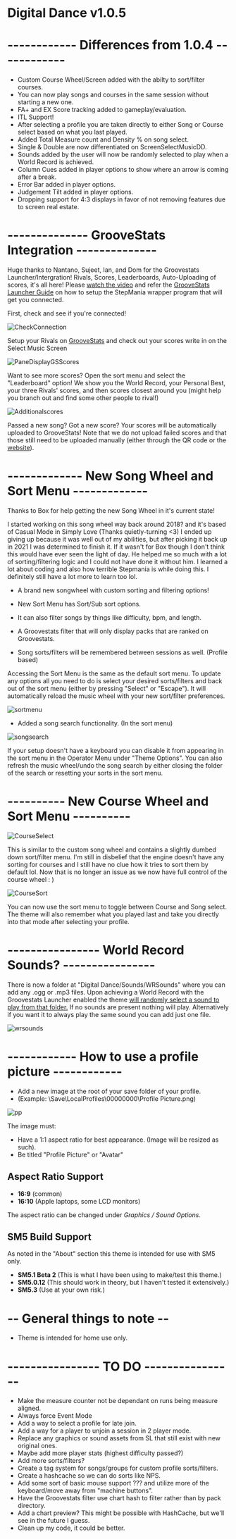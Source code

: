 # Digital Dance v1.0.5

# ------------ Differences from 1.0.4 ------------
- Custom Course Wheel/Screen added with the abilty to sort/filter courses.
- You can now play songs and courses in the same session without starting a new one.
- FA+ and EX Score tracking added to gameplay/evaluation.
- ITL Support!
- After selecting a profile you are taken directly to either Song or Course select based on what you last played.
- Added Total Measure count and Density % on song select.
- Single & Double are now differentiated on ScreenSelectMusicDD.
- Sounds added by the user will now be randomly selected to play when a World Record is achieved.
- Column Cues added in player options to show where an arrow is coming after a break.
- Error Bar added in player options.
- Judgement Tilt added in player options.
- Dropping support for 4:3 displays in favor of not removing features due to screen real estate.


# -------------- GrooveStats Integration --------------
Huge thanks to Nantano, Sujeet, Ian, and Dom for the Groovestats Launcher/Intergration!
Rivals, Scores, Leaderboards, Auto-Uploading of scores, it's all here! Please [watch the video](https://www.youtube.com/watch?v=8yMzp7xMQq0) and refer the [GrooveStats Launcher Guide](https://github.com/GrooveStats/gslauncher#readme) on how to setup the StepMania wrapper program that will get you connected.

First, check and see if you're connected!

![CheckConnection](https://i.imgur.com/QQOsCG9.png)

Setup your Rivals on [GrooveStats](https://groovestats.com/index.php?page=register&action=update) and check out your scores write in on the Select Music Screen

![PaneDisplayGSScores](https://i.imgur.com/BrTCdFy.png)

Want to see more scores? Open the sort menu and select the "Leaderboard" option! We show you the World Record, your Personal Best, your three Rivals' scores, and then scores closest around you (might help you branch out and find some other people to rival!)

![Additionalscores](https://i.imgur.com/YOiiCcr.png)

Passed a new song? Got a new score? Your scores will be automatically uploaded to GrooveStats! Note that we do not upload failed scores and that those still need to be uploaded manually (either through the QR code or the [website](https://groovestats.com/)).

# ------------- New Song Wheel and Sort Menu -------------
Thanks to Box for help getting the new Song Wheel in it's current state!

I started working on this song wheel way back around 2018? and it's based of Casual Mode in Simply Love (Thanks quietly-turning <3)
I ended up giving up because it was well out of my abilities, but after picking it back up in 2021 I was determined to finish it. If it wasn't for Box though I don't think this would have ever seen the light of day. He helped me so much with a lot of sorting/filtering logic and I could not have done it without him. I learned a lot about coding and also how terrible Stepmania is while doing this. I definitely still have a lot more to learn too lol.

- A brand new songwheel with custom sorting and filtering options!

- New Sort Menu has Sort/Sub sort options.

- It can also filter songs by things like difficulty, bpm, and length.

- A Groovestats filter that will only display packs that are ranked on Groovestats.

- Song sorts/filters will be remembered between sessions as well. (Profile based)

Accessing the Sort Menu is the same as the default sort menu. To update any options all you need to do is select your desired sorts/filters and back out of the sort menu (either by pressing "Select" or "Escape"). It will automatically reload the music wheel with your new sort/filter preferences.

![sortmenu](https://i.imgur.com/zxYdwMk.png)

- Added a song search functionality. (In the sort menu)

![songsearch](https://i.imgur.com/bZ4R32V.png)

If your setup doesn't have a keyboard you can disable it from appearing in the sort menu in the Operator Menu under "Theme Options".
You can also refresh the music wheel/undo the song search by either closing the folder of the search or resetting your sorts in the sort menu.

# ---------- New Course Wheel and Sort Menu ----------
![CourseSelect](https://i.imgur.com/8RCKKYN.png)

This is similar to the custom song wheel and contains a slightly dumbed down sort/filter menu.
I'm still in disbelief that the engine doesn't have any sorting for courses and I still have no clue how it tries to sort them by default lol.
Now that is no longer an issue as we now have full control of the course wheel : )

![CourseSort](https://i.imgur.com/HEt81CT.png)

You can now use the sort menu to toggle between Course and Song select. 
The theme will also remember what you played last and take you directly into that mode after selecting your profile.

# ---------------- World Record Sounds? ----------------
There is now a folder at "Digital Dance/Sounds/WRSounds" where you can add any .ogg or .mp3 files.
Upon achieving a World Record with the Groovestats Launcher enabled the theme [will randomly select a sound to play from that folder.](https://clips.twitch.tv/FuriousLongSnail4Head-xPkflHV6iE19dFg3)
If no sounds are present nothing will play.
Alternatively if you want it to always play the same sound you can add just one file.

![wrsounds](https://i.imgur.com/L9fs22O.png)

# ------------ How to use a profile picture ------------

- Add a new image at the root of your save folder of your profile.
- (Example: \Save\LocalProfiles\00000000\Profile Picture.png)

![pp](https://i.imgur.com/YDMuJjY.png)

The image must:
- Have a 1:1 aspect ratio for best appearance. (Image will be resized as such).
- Be titled "Profile Picture" or "Avatar"

## Aspect Ratio Support

  * <strong>16:9</strong> (common)
  * <strong>16:10</strong> (Apple laptops, some LCD monitors)
  
The aspect ratio can be changed under *Graphics / Sound Options*.

## SM5 Build Support
As noted in the "About" section this theme is intended for use with SM5 only.
* <strong>SM5.1 Beta 2</strong> (This is what I have been using to make/test this theme.)
* <strong>SM5.0.12</strong> (This should work in theory, but I haven't tested it extensively.)
* <strong>SM5.3</strong> (Use at your own risk.)


# -- General things to note --
- Theme is intended for home use only.

# ---------------- TO DO ----------------
- Make the measure counter not be dependant on runs being measure aligned.
- Always force Event Mode
- Add a way to select a profile for late join.
- Add a way for a player to unjoin a session in 2 player mode.
- Replace any graphics or sound assets from SL that still exist with new original ones.
- Maybe add more player stats (highest difficulty passed?)
- Add more sorts/filters?
- Create a tag system for songs/groups for custom profile sorts/filters.
- Create a hashcache so we can do sorts like NPS.
- Add some sort of basic mouse support ??? and utilize more of the keyboard/move away from "machine buttons".
- Have the Groovestats filter use chart hash to filter rather than by pack directory.
- Add a chart preview? This might be possible with HashCache, but we'll see in the future I guess.
- Clean up my code, it could be better.